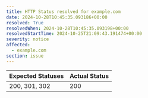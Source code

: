 ```yaml
---
title: HTTP Status resolved for example.com
date: 2024-10-28T10:45:35.093186+00:00
resolved: True
resolvedWhen: 2024-10-28T10:45:35.093198+00:00
resolvedStartTime: 2024-10-25T21:09:43.191474+00:00
severity: notice
affected:
  - example.com
section: issue
---
```


| Expected Statuses | Actual Status  |
|-------------------|----------------|
| 200, 301, 302 | 200 |
